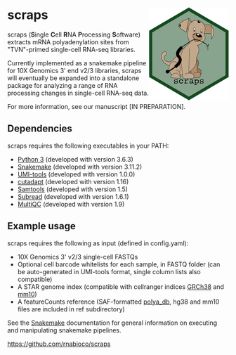# scraps <img src="man/figures/logo.png" align="right">

scraps (**S**ingle **C**ell **R**NA **P**rocessing **S**oftware) extracts
mRNA polyadenylation sites from "TVN"-primed single-cell RNA-seq
libraries.

Currently implemented as a snakemake pipeline for 10X Genomics
3' end v2/3 libraries, scraps will eventually be expanded into 
a standalone package for analyzing a range of RNA processing
changes in single-cell RNA-seq data.

For more information, see our manuscript [IN PREPARATION].

## Dependencies

scraps requires the following executables in your PATH:

  - <a href="https://www.python.org/">Python 3</a> (developed with version 3.6.3)
  - <a href="https://bitbucket.org/snakemake/snakemake/src/master/">Snakemake</a> (developed with version 3.11.2)
  - <a href="https://github.com/CGATOxford/UMI-tools">UMI-tools</a> (developed with version 1.0.0)
  - <a href="https://cutadapt.readthedocs.io">cutadapt</a> (developed with version 1.16)
  - <a href="http://samtools.sourceforge.net/">Samtools</a> (developed with version 1.5)
  - <a href="http://subread.sourceforge.net/">Subread</a> (developed with version 1.6.1)
  - <a href="https://multiqc.info/">MultiQC</a> (developed with version 1.9)

## Example usage

scraps requires the following as input (defined in config.yaml):

  - 10X Genomics 3' v2/3 single-cell FASTQs 
  - Optional cell barcode whitelists for each sample, in FASTQ folder  (can be auto-generated in UMI-tools format, single column lists also compatible)
  - A STAR genome index (compatible with cellranger indices <a href="https://cf.10xgenomics.com/supp/cell-exp/refdata-gex-GRCh38-2020-A.tar.gz">GRCh38</a> and <a href="https://cf.10xgenomics.com/supp/cell-exp/refdata-gex-mm10-2020-A.tar.gz">mm10</a>)
  - A featureCounts reference (SAF-formatted <a href="http://exon.umdnj.edu/polya_db/">polya_db</a>, hg38 and mm10 files are included in ref subdirectory)

See the <a href="https://snakemake.readthedocs.io/en/stable/">Snakemake</a> documentation
for general information on executing and manipulating snakemake pipelines.

<https://github.com/rnabioco/scraps>
